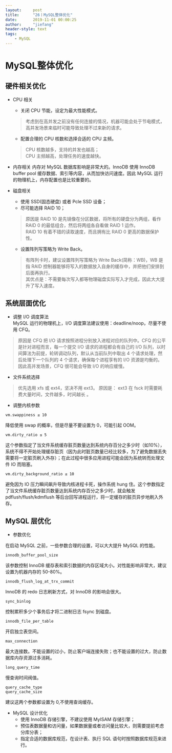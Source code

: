```yaml
---
layout:     post
title:      "26丨MySQL整体优化"
date:       2019-11-01 00:00:25
author:     "jiefang"
header-style: text
tags:
    - MySQL
---
```

# MySQL整体优化

## 硬件相关优化

- CPU 相关
    - 关闭 CPU 节能，设定为最大性能模式。
    >考虑到在高并发之前没有任何连接的情况，机器可能会处于节电模式，高并发场景来临时可能导致处理不过来新的请求。<br>

    - 配置合理的 CPU 核数和选择合适的 CPU 主频。
    >CPU 核数越多，支持的并发也越高；<br>
    CPU 主频越高，处理任务的速度越快。
    
- 内存相关
内存对 MySQL 数据库影响是非常大的。InnoDB 使用 InnoDB buffer pool 缓存数据、索引等内容，从而加快访问速度。因此 MySQL 运行的物理机上，内存配置也是比较重要的。

- 磁盘相关
    - 使用 SSD(固态硬盘) 或者 Pcle SSD 设备；
    - 尽可能选择 RAID 10；
    >原因是 RAID 10 是先镜像在分区数据，将所有的硬盘分为两组，看作 RAID 0 的最低组合，然后将两组各自看做 RAID 1 运作。<br>
    RAID 10 有着不错的读取速度，而且拥有比 RAID 0 更高的数据保护性。

    - 设置阵列写策略为 Write Back。
    >有阵列卡时，建议设置阵列写策略为 Write Back(简称：WB)，WB 是指 RAID 控制器能够将写入的数据放入自身的缓存中，并把他们安排到后面再执行。<br>
    其优点是：不需要每次写入都等物理磁盘实际写入才完成，因此大大提升了写入速度。
    
## 系统层面优化
- 调整 I/O 调度算法<br>
MySQL 运行的物理机上，I/O 调度算法建议使用：deadline/noop，尽量不使用 CFQ。
>原因是 CFQ 把 I/O 请求按照进程分别放入进程对应的队列中。CFQ 的公平是针对进程而言，每一个提交 I/O 请求的进程都会有自己的 I/O 队列，以时间算法为前提，轮转调动队列，默认从当前队列中取出 4 个请求处理，然后处理下一个队列的 4 个请求，确保每个进程享有的 I/O 资源是均衡的。因此高并发场景，CFQ 很可能会导致 I/O 的响应缓慢。

- 文件系统选择<br>
>优先选用 xfs 或 ext4，坚决不用 ext3。
原因是： ext3 在 fsck 时需要耗费大量时间，文件越多，时间越长 。
- 调整内核参数
```
vm.swappiness ≤ 10
```
降低使用 swap 的概率，但是尽量不要设置为 0，可能引起 OOM。
```
vm.dirty_ratio ≤ 5
```
这个参数指定了当文件系统缓存脏页数量达到系统内存百分之多少时（如10%），系统不得不开始处理缓存脏页（因为此时脏页数量已经比较多，为了避免数据丢失需要将一定脏页刷入外存）；在此过程中很多应用进程可能会因为系统转而处理文件 IO 而阻塞。
```
vm.dirty_background_ratio ≤ 10
```
避免因为 IO 压力瞬间飙升导致内核进程卡死，操作系统 hung 住。这个参数指定了当文件系统缓存脏页数量达到系统内存百分之多少时，就会触发 pdflush/flush/kdmflush 等后台回写进程运行，将一定缓存的脏页异步地刷入外存。

## MySQL 层优化
- 参数优化

在启动 MySQL 之前，一些参数合理的设置，可以大大提升 MySQL 的性能。
```
innodb_buffer_pool_size
```
该参数控制 InnoDB 缓存表和索引数据的内存区域大小。对性能影响非常大，建议设置为机器内存的 50-80%。
```
innodb_flush_log_at_trx_commit
```
InnoDB 的 redo 日志刷新方式，对 InnoDB 的影响会很大。
```
sync_binlog
```
控制累积多少个事务后才将二进制日志 fsync 到磁盘。
```
innodb_file_per_table
```
开启独立表空间。
```
max_connection
```
最大连接数。不能设置的过小，防止客户端连接失败；也不能设置的过大，防止数据库内存资源过多消耗。
```
long_query_time
```
慢查询时间阀值。
```
query_cache_type
query_cache_size
```
建议这两个参数都设置为 0,不使用查询缓存。


- MySQL 设计优化
    - 使用 InnoDB 存储引擎，不建议使用 MyISAM 存储引擎；
    - 预估表数据量和访问量，如果数据量或者访问量比较大，则需要提前考虑分库分表；
    - 指定合适的数据库规范，在设计表、执行 SQL 语句时按照数据库规范来进行。